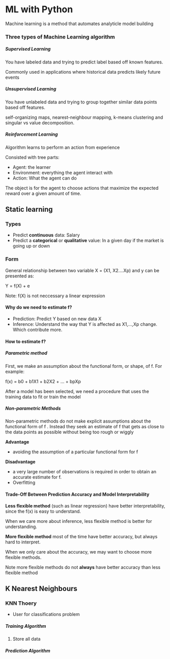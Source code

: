 # ML with Python

Machine learning is a method that  automates analyticle model building



### Three types of Machine Learning algorithm

##### Supervised Learning

You have labeled data and trying to predict  label based off known features.

Commonly used in applications where historical data predicts likely future events

##### Unsupervised Learning

You have unlabeled data and trying to group together similar data points based off features.

self-organizing maps, nearest-neighbour mapping, k-means clustering and singular vs value decomposition. 

##### Reinforcement Learning

 Algorithm learns to perform an action from experience

Consisted with tree parts:

* Agent: the learner
* Environment: everything the agent interact with
* Action: What the agent can do

The object is for the agent to choose actions that maximize the expected reward over a given amount of time.

## Static learning

### Types

* Predict **continuous** data: Salary
* Predict a **categorical**  or **qualitative**  value: In a given day if the market is going up or down

### Form

General relationship between two variable X = (X1, X2….Xp) and y can be presented as:

Y = f(X) + e

Note: f(X) is not neccessary a linear expression

#### Why do we need to estimate f?

* Prediction: Predict Y based on new data X
* Inference: Understand the way that Y is affected as X1,...,Xp change. Which contribute more.

#### How to estimate f?

##### Parametric method

First, we make an assumption about the functional form, or shape, of f. For example:

f(x) = b0 + b1X1 + b2X2 + … + bpXp

After a model has been selected, we need a procedure that uses the training data to fit or train the model 

##### Non-parametric Methods

Non-parametric methods do not make explicit assumptions about the functional form of f . Instead they seek an estimate of f that gets as close to the data points as possible without being too rough or wiggly

**Advantage**

* avoiding the assumption of a particular functional form for f

**Disadvantage**

* a very large number of observations  is required in order to obtain an accurate estimate for f.
* Overfitting

#### Trade-Off Between Prediction Accuracy and Model Interpretability

**Less flexible method** (such as linear regression) have better interpretability, since the f(x) is easy to understand.

When we care more about inference, less flexible method is better for understanding.

**More flexible method** most of the time have better accuracy, but always hard to interpret. 

When we only care about the accuracy, we may want to choose more flexible methods.

Note more flexible methods do not **always** have better accuracy than less flexible method



## K Nearest Neighbours

### KNN Thoery

*  User for classifications problem

##### Training Algorithm

1. Store all data

##### Prediction Algorithm
